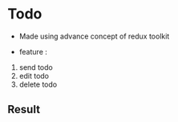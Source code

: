 # Todo 
- Made using advance concept of redux toolkit

- feature  :
1. send todo
2. edit todo
3. delete todo

## Result

